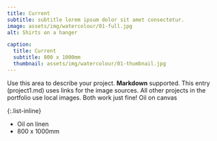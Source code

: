 ```yaml
---
title: Current
subtitle: subtitle lorem ipsum dolor sit amet consectetur.
image: assets/img/watercolour/01-full.jpg
alt: Shirts on a hanger

caption:
  title: Current
  subtitle: 800 x 1000mm
  thumbnail: assets/img/watercolour/01-thumbnail.jpg
---
```

Use this area to describe your project. **Markdown** supported. This entry (project1.md) uses links for the image sources. All other projects in the portfolio use local images. Both work just fine! Oil on canvas

{:.list-inline}
- Oil on linen
- 800 x 1000mm


